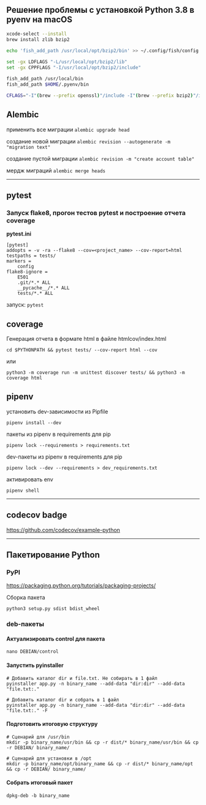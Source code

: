 ## Решение проблемы с установкой Python 3.8 в pyenv на macOS
```bash
xcode-select --install
brew install zlib bzip2

echo 'fish_add_path /usr/local/opt/bzip2/bin' >> ~/.config/fish/config.fish
  
set -gx LDFLAGS "-L/usr/local/opt/bzip2/lib"
set -gx CPPFLAGS "-I/usr/local/opt/bzip2/include"

fish_add_path /usr/local/bin
fish_add_path $HOME/.pyenv/bin

CFLAGS="-I"(brew --prefix openssl)"/include -I"(brew --prefix bzip2)"/include -I"(brew --prefix readline)"/include -I"(xcrun --show-sdk-path)"/usr/include" LDFLAGS="-L"(brew --prefix openssl)"/lib -L"(brew --prefix readline)"/lib -L"(brew --prefix zlib)"/lib -L"(brew --prefix bzip2)"/lib" pyenv install --patch 3.8.2 < (curl -sSL https://github.com/python/cpython/commit/8ea6353.patch\?full_index\=1 | psub)
```

## Alembic
применить все миграции ```alembic upgrade head```

создание новой миграции ```alembic revision --autogenerate -m "migration text"```

создание пустой миграции ```alembic revision -m "create account table"```

мердж миграций ```alembic merge heads```

***

## pytest

### Запуск flake8, прогон тестов pytest и построение отчета coverage

**pytest.ini**
```
[pytest]
addopts = -v -ra --flake8 --cov=<project_name> --cov-report=html
testpaths = tests/
markers =
    config
flake8-ignore =
    E501
    .git/*.* ALL
    __pycache__/*.* ALL
    tests/*.* ALL
```
запуск: `pytest`

## coverage

Генерация отчета в формате html в файле htmlcov/index.html

```
cd $PYTHONPATH && pytest tests/ --cov-report html --cov 
```

или 
```
python3 -m coverage run -m unittest discover tests/ && python3 -m coverage html
```

## pipenv

установить dev-зависимости из Pipfile
```
pipenv install --dev
```

пакеты из pipenv в requirements для pip
```
pipenv lock --requirements > requirements.txt
```

dev-пакеты из pipenv в requirements для pip
```
pipenv lock --dev --requirements > dev_requirements.txt
```

активировать env 
```
pipenv shell
```

***

## codecov badge
https://github.com/codecov/example-python

***

## Пакетирование Python

### PyPI
https://packaging.python.org/tutorials/packaging-projects/

Сборка пакета
```
python3 setup.py sdist bdist_wheel
```

### deb-пакеты

#### Актуализировать control для пакета
`nano DEBIAN/control`

#### Запустить pyinstaller
```
# Добавить каталог dir и file.txt. Не собирать в 1 файл
pyinstaller app.py -n binary_name --add-data "dir:dir" --add-data "file.txt:."

# Добавить каталог dir и собрать в 1 файл
pyinstaller app.py -n binary_name --add-data "dir:dir" --add-data "file.txt:." -F
```

#### Подготовить итоговую структуру
```
# Сценарий для /usr/bin
mkdir -p binary_name/usr/bin && cp -r dist/* binary_name/usr/bin && cp -r DEBIAN/ binary_name/

# Сценарий для установки в /opt
mkdir -p binary_name/opt/binary_name && cp -r dist/* binary_name/opt && cp -r DEBIAN/ binary_name/
```

#### Собрать итоговый пакет
`dpkg-deb -b binary_name`
